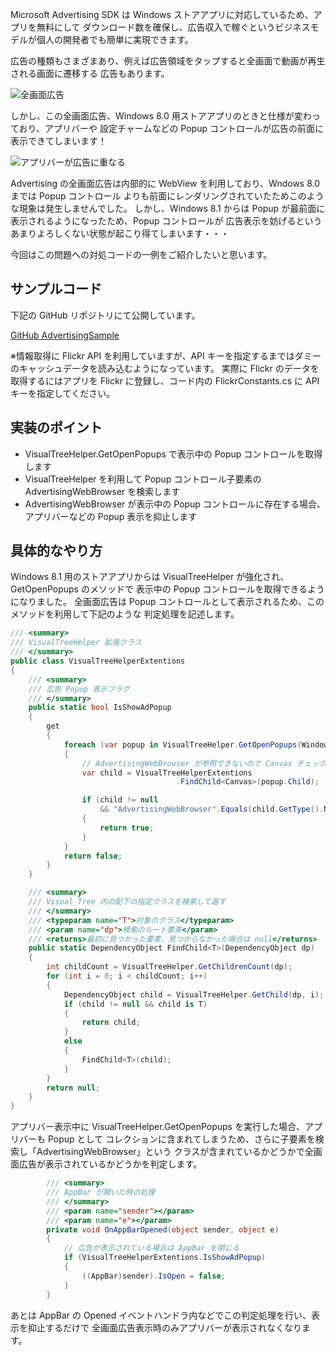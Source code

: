 
Microsoft Advertising SDK は Windows ストアアプリに対応しているため、アプリを無料にして
ダウンロード数を確保し、広告収入で稼ぐというビジネスモデルが個人の開発者でも簡単に実現できます。

広告の種類もさまざまあり、例えば広告領域をタップすると全画面で動画が再生される画面に遷移する
広告もあります。

![全画面広告](https://heypyw.dm1.livefilestore.com/y2pOZd3VlqNNj9forx1od--jmVrTrP33N6bmrK78nTijpd9UK1dyBx-t5rJ-SigyAypFo9FD-weH4cJ1jyTyV9g5r3adTDd1scUuPvmASD4_n0/ad.png?psid=1)

しかし、この全画面広告、Windows 8.0 用ストアアプリのときと仕様が変わっており、アプリバーや
設定チャームなどの Popup コントロールが広告の前面に表示できてしまいます！

![アプリバーが広告に重なる](https://heypyw.dm2302.livefilestore.com/y2pymqvJ2p891PVSDvKCSWc1Z3YWtDBgtG9VuZYjetob6XrfcaS5hcckPmlLACJw4tL4rtv5YF3ZCEzU7-0mfmDX3zQUBxSscBt5LXCkJz4T3I/adng.png?psid=1)

Advertising の全画面広告は内部的に WebView を利用しており、Wndows 8.0 までは Popup コントロール
よりも前面にレンダリングされていたためこのような現象は発生しませんでした。
しかし、Windows 8.1 からは Popup が最前面に表示されるようになったため、Popup コントロールが
広告表示を妨げるというあまりよろしくない状態が起こり得てしまいます・・・

今回はこの問題への対処コードの一例をご紹介したいと思います。

## サンプルコード 

下記の GitHub リポジトリにて公開しています。

[GitHub AdvertisingSample](https://github.com/tatsuji-kuroyanagi/AdvertisingSample)

※情報取得に Flickr API を利用していますが、API キーを指定するまではダミーのキャッシュデータを読み込むようになっています。
 実際に Flickr のデータを取得するにはアプリを Flickr に登録し、コード内の FlickrConstants.cs に API キーを指定してください。

## 実装のポイント

* VisualTreeHelper.GetOpenPopups で表示中の Popup コントロールを取得します
* VisualTreeHelper を利用して Popup コントロール子要素の AdvertisingWebBrowser を検索します
* AdvertisingWebBrowser が表示中の Popup コントロールに存在する場合、アプリバーなどの Popup 表示を抑止します

## 具体的なやり方

Windows 8.1 用のストアアプリからは VisualTreeHelper が強化され、GetOpenPopups のメソッドで
表示中の Popup コントロールを取得できるようになりました。
全画面広告は Popup コントロールとして表示されるため、このメソッドを利用して下記のような
判定処理を記述します。

```VisualTreeHelperExtentions.cs
/// <summary>
/// VisualTreeHelper 拡張クラス
/// </summary>
public class VisualTreeHelperExtentions
{
    /// <summary>
    /// 広告 Popup 表示フラグ
    /// </summary>
    public static bool IsShowAdPopup
    {
        get
        {
            foreach (var popup in VisualTreeHelper.GetOpenPopups(Window.Current))
            {
                // AdvertisingWebBrowser が参照できないので Canvas チェックで代用
                var child = VisualTreeHelperExtentions
                                     .FindChild<Canvas>(popup.Child);

                if (child != null
                    && "AdvertisingWebBrowser".Equals(child.GetType().Name))
                {
                    return true;
                }
            }
            return false;
        }
    }

    /// <summary>
    /// Visual Tree 内の配下の指定クラスを検索して返す
    /// </summary>
    /// <typeparam name="T">対象のクラス</typeparam>
    /// <param name="dp">検索のルート要素</param>
    /// <returns>最初に見つかった要素、見つからなかった場合は null</returns>
    public static DependencyObject FindChild<T>(DependencyObject dp)
    {
        int childCount = VisualTreeHelper.GetChildrenCount(dp);
        for (int i = 0; i < childCount; i++)
        {
            DependencyObject child = VisualTreeHelper.GetChild(dp, i);
            if (child != null && child is T)
            {
                return child;
            }
            else
            {
                FindChild<T>(child);
            }
        }
        return null;
    }
}
```

アプリバー表示中に VisualTreeHelper.GetOpenPopups を実行した場合、アプリバーも Popup として
コレクションに含まれてしまうため、さらに子要素を検索し「AdvertisingWebBrowser」という
クラスが含まれているかどうかで全画面広告が表示されているかどうかを判定します。

```TopPage.xaml.cs
        /// <summary>
        /// AppBar が開いた時の処理
        /// </summary>
        /// <param name="sender"></param>
        /// <param name="e"></param>
        private void OnAppBarOpened(object sender, object e)
        {
            // 広告が表示されている場合は AppBar を閉じる
            if (VisualTreeHelperExtentions.IsShowAdPopup)
            {
                ((AppBar)sender).IsOpen = false;
            }
        }
```

あとは AppBar の Opened イベントハンドラ内などでこの判定処理を行い、表示を抑止するだけで
全画面広告表示時のみアプリバーが表示されなくなります。

